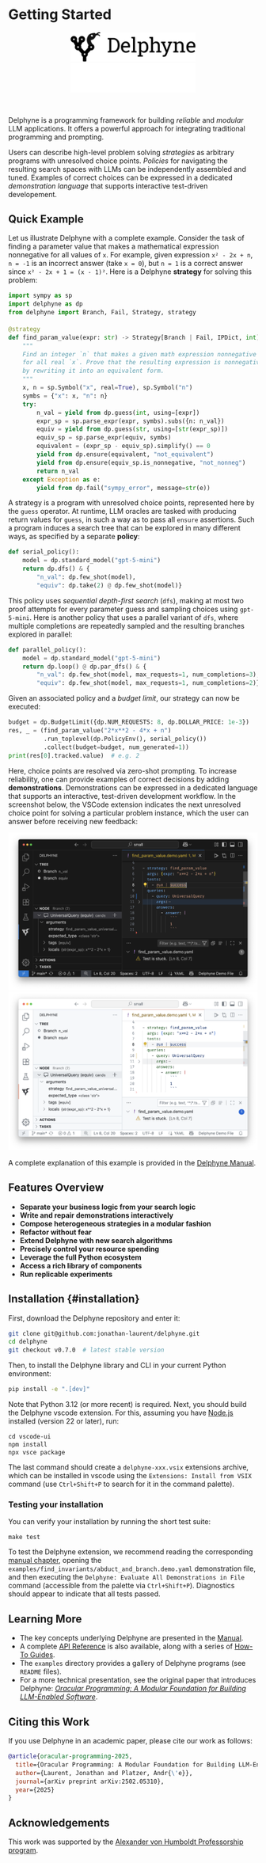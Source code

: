 # Getting Started

<!-- We do not show the page title -->
<style> .md-content .md-typeset h1 { display: none; } </style>

<p align="center" style="margin-bottom: 45px">
  <img src="assets/logos/black/banner.png#only-light" alt="Delphyne Logo" width="50%"/>
  <img src="assets/logos/white/banner.png#only-dark" alt="Delphyne Logo" width="50%"/>
</p>

Delphyne is a programming framework for building _reliable_ and _modular_ LLM applications. It offers a powerful approach for integrating traditional programming and prompting.

Users can describe high-level problem solving _strategies_ as arbitrary programs with unresolved choice points. _Policies_ for navigating the resulting search spaces with LLMs can be independently assembled and tuned. Examples of correct choices can be expressed in a dedicated _demonstration language_ that supports interactive test-driven developement.

## Quick Example

Let us illustrate Delphyne with a complete example. Consider the task of  finding a parameter value that makes a mathematical expression nonnegative for all values of `x`. For example, given expression `x² - 2x + n`, `n = -1` is an incorrect answer (take `x = 0`), but `n = 1` is a correct answer since `x² - 2x + 1 = (x - 1)²`. Here is a Delphyne **strategy** for solving this problem:

```py
import sympy as sp
import delphyne as dp 
from delphyne import Branch, Fail, Strategy, strategy

@strategy
def find_param_value(expr: str) -> Strategy[Branch | Fail, IPDict, int]:
    """
    Find an integer `n` that makes a given math expression nonnegative
    for all real `x`. Prove that the resulting expression is nonnegative
    by rewriting it into an equivalent form.
    """
    x, n = sp.Symbol("x", real=True), sp.Symbol("n")
    symbs = {"x": x, "n": n}
    try:
        n_val = yield from dp.guess(int, using=[expr])
        expr_sp = sp.parse_expr(expr, symbs).subs({n: n_val})
        equiv = yield from dp.guess(str, using=[str(expr_sp)])
        equiv_sp = sp.parse_expr(equiv, symbs)
        equivalent = (expr_sp - equiv_sp).simplify() == 0
        yield from dp.ensure(equivalent, "not_equivalent")
        yield from dp.ensure(equiv_sp.is_nonnegative, "not_nonneg")
        return n_val
    except Exception as e:
        yield from dp.fail("sympy_error", message=str(e))
```

A strategy is a program with unresolved choice points, represented here by the `guess` operator. At runtime, LLM oracles are tasked with producing return values for `guess`, in such a way as to pass all `ensure` assertions. Such a program induces a search tree that can be explored in many different ways, as specified by a separate **policy**:

```py
def serial_policy():
    model = dp.standard_model("gpt-5-mini")
    return dp.dfs() & {
        "n_val": dp.few_shot(model),
        "equiv": dp.take(2) @ dp.few_shot(model)}
```

This policy uses _sequential depth-first search_ (`dfs`), making at most two proof attempts for every parameter guess and sampling choices using `gpt-5-mini`. Here is another policy that uses a parallel variant of `dfs`, where multiple completions are repeatedly sampled and the resulting branches explored in parallel:

```py
def parallel_policy():
    model = dp.standard_model("gpt-5-mini")
    return dp.loop() @ dp.par_dfs() & {
        "n_val": dp.few_shot(model, max_requests=1, num_completions=3),
        "equiv": dp.few_shot(model, max_requests=1, num_completions=2)}
```

Given an associated policy and a _budget limit_, our strategy can now be executed:

```py
budget = dp.BudgetLimit({dp.NUM_REQUESTS: 8, dp.DOLLAR_PRICE: 1e-3})
res, _ = (find_param_value("2*x**2 - 4*x + n")
          .run_toplevel(dp.PolicyEnv(), serial_policy())
          .collect(budget=budget, num_generated=1))
print(res[0].tracked.value)  # e.g. 2
```

Here, choice points are resolved via zero-shot prompting. To increase reliability, one can provide examples of correct decisions by adding **demonstrations**. Demonstrations can be expressed in a dedicated language that supports an interactive, test-driven development workflow. In the screenshot below, the VSCode extension indicates the next unresolved choice point for solving a particular problem instance, which the user can answer before receiving new feedback:

![](./assets/screenshot/readme-extension-example/dark.png#only-dark)
![](./assets/screenshot/readme-extension-example/light.png#only-light)

A complete explanation of this example is provided in the [Delphyne Manual](./manual/overview.md).

## Features Overview

- **Separate your business logic from your search logic**
- **Write and repair demonstrations interactively**
- **Compose heterogeneous strategies in a modular fashion**
- **Refactor without fear**
- **Extend Delphyne with new search algorithms**
- **Precisely control your resource spending**
- **Leverage the full Python ecosystem**
- **Access a rich library of components**
- **Run replicable experiments**

## Installation {#installation}

First, download the Delphyne repository and enter it:

```sh
git clone git@github.com:jonathan-laurent/delphyne.git
cd delphyne
git checkout v0.7.0  # latest stable version
```

Then, to install the Delphyne library and CLI in your current Python environment:

```sh
pip install -e ".[dev]"
```

Note that Python 3.12 (or more recent) is required. Next, you should build the Delphyne vscode extension. For this, assuming you have [Node.js](https://nodejs.org/en/download) installed (version 22 or later), run:

```
cd vscode-ui
npm install
npx vsce package
```

The last command should create a `delphyne-xxx.vsix` extensions archive, which can be installed in vscode using the `Extensions: Install from VSIX` command (use `Ctrl+Shift+P` to search for it in the command palette).

### Testing your installation

You can verify your installation by running the short test suite:

```
make test
```

To test the Delphyne extension, we recommend reading the corresponding [manual chapter](./manual/extension.md), opening the `examples/find_invariants/abduct_and_branch.demo.yaml` demonstration file, and then executing the `Delphyne: Evaluate All Demonstrations in File` command (accessible from the palette via `Ctrl+Shift+P`). Diagnostics should appear to indicate that all tests passed.

## Learning More

- The key concepts underlying Delphyne are presented in the [Manual](./manual/overview.md).
- A complete [API Reference](./reference/strategies/trees.md) is also available, along with a series of [How-To Guides](./how-to-guides.md).
- The `examples` directory provides a gallery of Delphyne programs (see  `README` files).
- For a more technical presentation, see the original paper that introduces Delphyne: [_Oracular Programming: A Modular Foundation for Building LLM-Enabled Software_](https://arxiv.org/abs/2502.05310).

## Citing this Work

If you use Delphyne in an academic paper, please cite our work as follows:

```bib
@article{oracular-programming-2025,
  title={Oracular Programming: A Modular Foundation for Building LLM-Enabled Software},
  author={Laurent, Jonathan and Platzer, Andr{\'e}},
  journal={arXiv preprint arXiv:2502.05310},
  year={2025}
}
```

## Acknowledgements

This work was supported by the [Alexander von Humboldt Professorship program](https://www.humboldt-foundation.de/en/apply/sponsorship-programmes/alexander-von-humboldt-professorship).